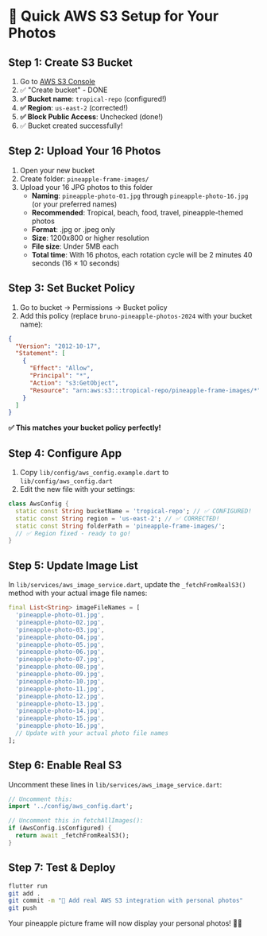 # 🍍 Quick AWS S3 Setup for Your Photos

## Step 1: Create S3 Bucket
1. Go to [AWS S3 Console](https://s3.console.aws.amazon.com/)
2. ✅ "Create bucket" - DONE
3. **✅ Bucket name**: `tropical-repo` (configured!)
4. **✅ Region**: `us-east-2` (corrected!)
5. **✅ Block Public Access**: Unchecked (done!)
6. ✅ Bucket created successfully!

## Step 2: Upload Your 16 Photos
1. Open your new bucket
2. Create folder: `pineapple-frame-images/`
3. Upload your 16 JPG photos to this folder
   - **Naming**: `pineapple-photo-01.jpg` through `pineapple-photo-16.jpg` (or your preferred names)
   - **Recommended**: Tropical, beach, food, travel, pineapple-themed photos
   - **Format**: .jpg or .jpeg only
   - **Size**: 1200x800 or higher resolution
   - **File size**: Under 5MB each
   - **Total time**: With 16 photos, each rotation cycle will be 2 minutes 40 seconds (16 × 10 seconds)

## Step 3: Set Bucket Policy
1. Go to bucket → Permissions → Bucket policy
2. Add this policy (replace `bruno-pineapple-photos-2024` with your bucket name):

```json
{
  "Version": "2012-10-17",
  "Statement": [
    {
      "Effect": "Allow",
      "Principal": "*",
      "Action": "s3:GetObject",
      "Resource": "arn:aws:s3:::tropical-repo/pineapple-frame-images/*"
    }
  ]
}
```
**✅ This matches your bucket policy perfectly!**

## Step 4: Configure App
1. Copy `lib/config/aws_config.example.dart` to `lib/config/aws_config.dart`
2. Edit the new file with your settings:

```dart
class AwsConfig {
  static const String bucketName = 'tropical-repo'; // ✅ CONFIGURED!
  static const String region = 'us-east-2'; // ✅ CORRECTED!
  static const String folderPath = 'pineapple-frame-images/';
  // ✅ Region fixed - ready to go!
}
```

## Step 5: Update Image List
In `lib/services/aws_image_service.dart`, update the `_fetchFromRealS3()` method with your actual image file names:

```dart
final List<String> imageFileNames = [
  'pineapple-photo-01.jpg',
  'pineapple-photo-02.jpg',
  'pineapple-photo-03.jpg',
  'pineapple-photo-04.jpg',
  'pineapple-photo-05.jpg',
  'pineapple-photo-06.jpg',
  'pineapple-photo-07.jpg',
  'pineapple-photo-08.jpg',
  'pineapple-photo-09.jpg',
  'pineapple-photo-10.jpg',
  'pineapple-photo-11.jpg',
  'pineapple-photo-12.jpg',
  'pineapple-photo-13.jpg',
  'pineapple-photo-14.jpg',
  'pineapple-photo-15.jpg',
  'pineapple-photo-16.jpg',
  // Update with your actual photo file names
];
```

## Step 6: Enable Real S3
Uncomment these lines in `lib/services/aws_image_service.dart`:

```dart
// Uncomment this:
import '../config/aws_config.dart';

// Uncomment this in fetchAllImages():
if (AwsConfig.isConfigured) {
  return await _fetchFromRealS3();
}
```

## Step 7: Test & Deploy
```bash
flutter run
git add .
git commit -m "🍍 Add real AWS S3 integration with personal photos"
git push
```

Your pineapple picture frame will now display your personal photos! 🍍📸